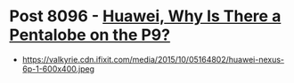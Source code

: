 # Post 8096 - [Huawei, Why Is There a Pentalobe on the P9?](https://www.ifixit.com/News/8096/huawei-pentalobe-p9)

- https://valkyrie.cdn.ifixit.com/media/2015/10/05164802/huawei-nexus-6p-1-600x400.jpeg
